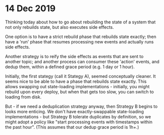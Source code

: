 # 14 Dec 2019

Thinking today about how to go about rebuilding the state of a system that not only rebuilds state, but also executes side effects.

One option is to have a strict rebuild phase that rebuilds state exactly; then have a 'run' phase that resumes processing new events and actually runs side effects.

Another strategy is to reify the side effects as events that are sent to another topic; and another process can consumer these 'action' events, and dedup them, within a defined grace period (e.g. 1 day or 1 hour).

Initially, the first stategy (call it Stategy A), seemed conceptually cleaner. It seems nice to be able to have a phase that rebuilds state exactly. This allows swapping out state-loading implementations - initially, you might rebuild upon every deploy, but when that gets too slow, you can switch to loading from disk.

But - if we need a deduplication strategy anyway, then Strategy B begins to looks more enticing. We don't have exactly-swappable state-loading implementations - but Strategy B tolerate duplicates by definition, so we might adopt a policy like "start processing events with timestamps within the past hour". (This assumes that our dedup grace period is 1h+.)
